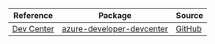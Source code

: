 | Reference | Package | Source |
|---|---|---|
|[Dev Center](developer-devcenter-readme.md)|[azure-developer-devcenter](https://pypi.org/project/azure-developer-devcenter)|[GitHub](https://github.com/Azure/azure-sdk-for-python/blob/main/sdk/devcenter/azure-developer-devcenter)|
